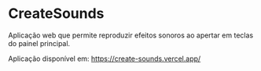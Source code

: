 # CreateSounds
Aplicação web que permite reproduzir efeitos sonoros ao apertar em teclas do painel principal.

Aplicação disponível em: https://create-sounds.vercel.app/
